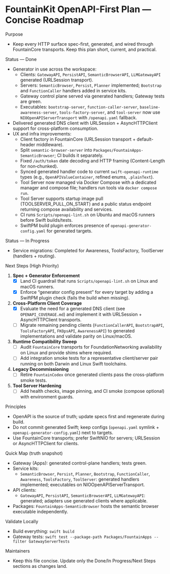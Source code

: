 # FountainKit OpenAPI-First Plan — Concise Roadmap

Purpose
- Keep every HTTP surface spec-first, generated, and wired through FountainCore transports. Keep this plan short, current, and practical.

Status — Done
- Generator in use across the workspace:
  - Clients: `GatewayAPI`, `PersistAPI`, `SemanticBrowserAPI`, `LLMGatewayAPI` generated (URLSession transport).
  - Servers: `SemanticBrowser`, `Persist`, `Planner` implemented; `Bootstrap` and `FunctionCaller` handlers added in service kits.
  - Gateway control plane served via generated handlers; Gateway tests are green.
  - Executables: `bootstrap-server`, `function-caller-server`, `baseline-awareness-server`, `tools-factory-server`, and `tool-server` now use `NIOOpenAPIServerTransport` with `/openapi.yaml` fallback.
- Delivered generated DNS client with URLSession + AsyncHTTPClient support for cross-platform consumption.
- UX and infra improvements:
  - Client factory in FountainCore (URLSession transport + default-header middleware).
  - Split `semantic-browser-server` into `Packages/FountainApps-SemanticBrowser`; CI builds it separately.
  - Fixed `/auth/token` date decoding and HTTP framing (Content-Length for non‑chunked).
  - Synced generated handler code to current `swift-openapi-runtime` types (e.g., `OpenAPIValueContainer`, refined enums, `.plainText`).
  - Tool Server now managed via Docker Compose with a dedicated manager and compose file; handlers run tools via `docker compose run`.
  - Tool Server supports startup image pull (TOOLSERVER_PULL_ON_START) and a public status endpoint returning compose availability and services.
  - CI runs `Scripts/openapi-lint.sh` on Ubuntu and macOS runners before Swift builds/tests.
  - SwiftPM build plugin enforces presence of `openapi-generator-config.yaml` for generated targets.

Status — In Progress
- Service migrations: Completed for Awareness, ToolsFactory, ToolServer (handlers + routing).

Next Steps (High Priority)
1. **Spec + Generator Enforcement**
   - [x] Land CI guardrail that runs `Scripts/openapi-lint.sh` on Linux and macOS runners.
   - [x] Enforce “generator config present” for every target by adding a SwiftPM plugin check (fails the build when missing).
2. **Cross-Platform Client Coverage**
   - [x] Evaluate the need for a generated DNS client (see `OPENAPI_COVERAGE.md`) and implement it with URLSession + AsyncHTTPClient transports.
   - [ ] Migrate remaining pending clients (`FunctionCallerAPI`, `BootstrapAPI`, `ToolsFactoryAPI`, `FKOpsAPI`, `AwarenessAPI`) to generated implementations and validate parity on Linux/macOS.
3. **Runtime Compatibility Sweep**
   - [ ] Audit `FountainCore` transports for FoundationNetworking availability on Linux and provide shims where required.
   - [ ] Add integration smoke tests for a representative client/server pair running on both Darwin and Linux Swift toolchains.
4. **Legacy Decommissioning**
   - [ ] Retire `FountainCodex` once generated clients pass the cross-platform smoke tests.
5. **Tool Server Hardening**
   - [ ] Add health checks, image pinning, and CI smoke (compose optional) with environment guards.

Principles
- OpenAPI is the source of truth; update specs first and regenerate during build.
- Do not commit generated Swift; keep configs (`openapi.yaml` symlink + `openapi-generator-config.yaml`) next to targets.
- Use FountainCore transports; prefer SwiftNIO for servers; URLSession or AsyncHTTPClient for clients.

Quick Map (truth snapshot)
- Gateway (Apps): generated control-plane handlers; tests green.
- Service kits:
  - `SemanticBrowser`, `Persist`, `Planner`, `Bootstrap`, `FunctionCaller`, `Awareness`, `ToolsFactory`, `ToolServer`: generated handlers implemented; executables on NIOOpenAPIServerTransport.
- API clients:
  - `GatewayAPI`, `PersistAPI`, `SemanticBrowserAPI`, `LLMGatewayAPI`: generated; adapters use generated clients where applicable.
- Packages: `FountainApps-SemanticBrowser` hosts the semantic browser executable independently.

Validate Locally
- Build everything: `swift build`
- Gateway tests: `swift test --package-path Packages/FountainApps --filter GatewayServerTests`

Maintainers
- Keep this file concise. Update only the Done/In Progress/Next Steps sections as changes land.
